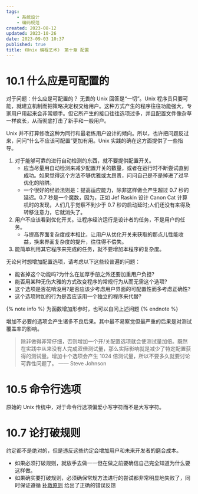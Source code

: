 ```yaml
---
tags:
    - 系统设计
    - 编码规范
created: 2023-08-12
updated: 2023-10-26
date: 2023-09-03 10:37 
published: true
title: 《Unix 编程艺术》 第十章 配置
---
```


# 10.1 什么应是可配置的

对于问题：什么应是可配置的？
无畏的 Unix 回答是“一切”。Unix 程序员只要可能，就建立机制而把策略决定权交给用户。这种方式产生的程序往往功能强大，专家用户用起来会非常顺手。但它所产生的接口往往选项过多，并且配置文件像杂草一样疯长，从而彻底打击了新手和一般用户。

Unix 并不打算修改这种为同行和最老练用户设计的倾向。所以，也许把问题反过来，问问“什么不应该可配置”更加有用。Unix 实践的确在这方面提供了一些指导。

1. 对于能够可靠的进行自动检测的东西，就不要提供配置开关。
   - 应当尽量用自动检测来减少配置开关的数量，或者在运行时不断尝试直到成功。如果觉得这个方法不够优雅或太昂贵，问问自己是不是掉进了过早优化的陷阱。
   - 一个很好的经验法则是：提高适应能力，除非这样做会产生超过 0.7 秒的延迟。0.7 秒是一个魔数，因为，正如 Jef Raskin 设计 Canon Cat 计算机时的发现，人们几乎觉察不到少于 0.7 秒的启动延时;人们还没有来得及转移注意力，它就消失了。
2. 用户不应该看到优化开关。让程序经济运行是设计者的任务，不是用户的任务。
   - 与提高界面复杂度成本相比，让用户从优化开关来获取的那点儿性能收益，换来界面复杂度的提升，往往得不偿失。
3. 能简单利用其它程序来完成的任务，就不要增加本程序的复杂度。

无论何时想增加配置选项，请考虑以下这些较普遍的问题：

- 能省掉这个功能吗?为什么在加厚手册之外还要加重用户负担?
- 能否用某种无伤大雅的方式改变程序的常规行为从而无需这个选项?
- 这个选项是否花哨没用?是否应该少考虑用户界面的可配置性而多考虑正确性?
- 这个选项附加的行为是否应该用一个独立的程序来代替?

{% note info %}
为函数增加形参时，也可以自问上述问题
{% endnote %}

增加不必要的选项会产生诸多不良后果。其中最不易察觉但最严重的后果是对测试覆盖率的影响。

> 除非做得非常仔细，否则增加一个开/关配置选项就会使测试量加倍。既然在实践中从来没有人完成双倍测试量，那么实际影响就是减少了特定配置获得的测试量。增加十个选项会产生 1024 倍测试量，所以不要多久就要讨论可靠性问题了。
> —— Steve Johnson

# 10.5 命令行选项

原始的 Unix 传统中，对于命令行选项偏爱小写字符而不是大写字符。

# 10.7 论打破规则

约定都不是绝对的，但是违反这些约定会增加用户和未来开发者的磨合成本。

- 如果必须打破规则，就放手去做一一但在做之前要确信自己完全知道为什么要这样做。
- 如果确实要打破规则，必须确保常规方法进行的尝试都非常明显地失败了，同时保证遵循 [补救原则](/di_1_zhang_zhe_xue/#补救原则：出现异常时，马上退出并给出足量错误信息) 给出了正确的错误反馈

